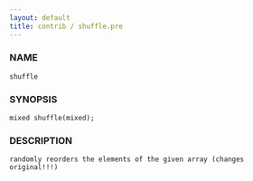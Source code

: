 ```yaml
---
layout: default
title: contrib / shuffle.pre
---
```


### NAME

    shuffle

### SYNOPSIS

    mixed shuffle(mixed);

### DESCRIPTION

    randomly reorders the elements of the given array (changes original!!!)
